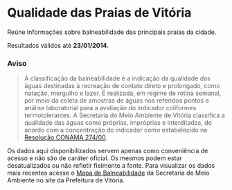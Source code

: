 # Qualidade das Praias de Vitória

Reúne informações sobre balneabilidade das principais praias da cidade.

Resultados válidos até **23/01/2014**.

### Aviso

> A classificação da balneabilidade é a indicação da qualidade das águas destinadas à recreação de contato direto e prolongado, como natação, mergulho e lazer. É realizada, em regime de rotina semanal, por meio da coleta de amostras de águas nos referidos pontos e análise laboratorial para a avaliação do indicador coliformes termotolerantes. A Secretaria do Meio Ambiente de Vitória classifica a qualidade das águas como próprias, impróprias e interditadas, de acordo com a concentração do indicador como estabelecido na [Resolução CONAMA 274/00](http://legado.vitoria.es.gov.br/secretarias/meio/conama274-00.doc).

Os dados aqui disponibilizados servem apenas como conveniência de acesso e não são de caráter oficial. Os mesmos podem estar desatualizados ou não refletir fielmente a fonte. Para visualizar os dados mais recentes acesse o [Mapa de Balneabilidade](http://sistemas6.vitoria.es.gov.br/vol_balneabilidade/balneabilidade.php) da Secretaria de Meio Ambiente no site da Prefeitura de Vitória.
